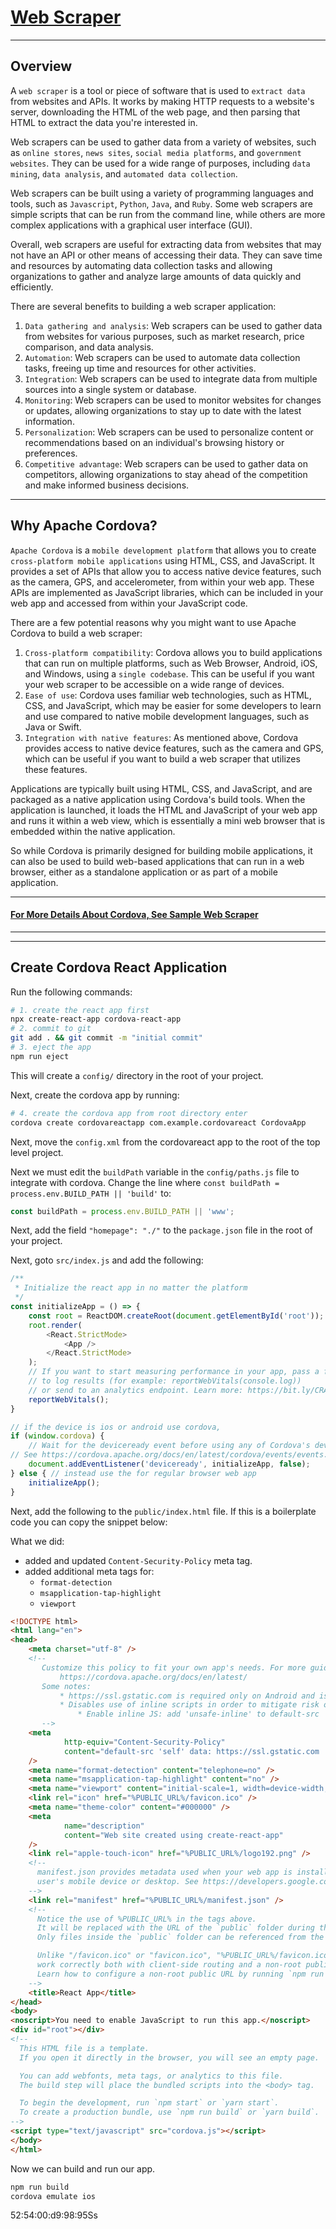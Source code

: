 <h1 ><a id="title" href="#">Web Scraper</a> </h1>

<hr/>

<h2><a id="overview">Overview</a></h2>

A `web scraper` is a tool or piece of software that is used to `extract data` from
websites and APIs. It works by making HTTP requests to a website's server, downloading
the HTML of the web page, and then parsing that HTML to extract the data you're
interested in.

Web scrapers can be used to gather data from a variety of websites, such as
`online stores`, `news sites`, `social media platforms`, and `government websites`.
They can be used for a wide range of purposes, including `data mining`, `data
analysis`, and `automated data collection`.

Web scrapers can be built using a variety of programming languages and tools,
such as `Javascript`, `Python`, `Java`, and `Ruby`. Some web scrapers are simple scripts that can
be run from the command line, while others are more complex applications with
a graphical user interface (GUI).

Overall, web scrapers are useful for extracting data from websites that may
not have an API or other means of accessing their data. They can save time
and resources by automating data collection tasks and allowing organizations
to gather and analyze large amounts of data quickly and efficiently.

There are several benefits to building a web scraper application:

1. `Data gathering and analysis`: Web scrapers can be used to gather data
   from websites for various purposes, such as market research, price comparison,
   and data analysis.
2. `Automation`: Web scrapers can be used to automate data collection tasks,
   freeing up time and resources for other activities.
3. `Integration`: Web scrapers can be used to integrate data from multiple
   sources into a single system or database.
4. `Monitoring`: Web scrapers can be used to monitor websites for changes or
   updates, allowing organizations to stay up to date with the latest information.
5. `Personalization`: Web scrapers can be used to personalize content or
   recommendations based on an individual's browsing history or preferences.
6. `Competitive advantage`: Web scrapers can be used to gather data on competitors,
   allowing organizations to stay ahead of the competition and make informed business decisions.

<hr/>

<h2><a id="cordova">Why Apache Cordova?</a></h2>

`Apache Cordova` is a `mobile development platform` that allows you to create `cross-platform
mobile applications` using HTML, CSS, and JavaScript. It provides a set of APIs that allow
you to access native device features, such as the camera, GPS, and accelerometer, from
within your web app. These APIs are implemented as JavaScript libraries, which can be
included in your web app and accessed from within your JavaScript code.

There are a few potential reasons why you might want to use Apache Cordova to build a web scraper:

1. `Cross-platform compatibility`: Cordova allows you to build applications that can run on
   multiple platforms, such as Web Browser, Android, iOS, and Windows, using a `single codebase`. This
   can be useful if you want your web scraper to be accessible on a wide range of devices.
2. `Ease of use`: Cordova uses familiar web technologies, such as HTML, CSS, and JavaScript,
   which may be easier for some developers to learn and use compared to native mobile
   development languages, such as Java or Swift.
3. `Integration with native features`: As mentioned above, Cordova provides access to
   native device features, such as the camera and GPS, which can be useful if you want to
   build a web scraper that utilizes these features.

Applications are typically built using HTML, CSS, and JavaScript, and are packaged
as a native application using Cordova's build tools. When the application is launched, it
loads the HTML and JavaScript of your web app and runs it within a web view, which is
essentially a mini web browser that is embedded within the native application.

So while Cordova is primarily designed for building mobile applications, it can also be
used to build web-based applications that can run in a web browser, either as a standalone
application or as part of a mobile application.


<hr />

<h4><a href="./docs/sample.md" id="sample" >For More Details About Cordova, See Sample Web Scraper</a></h4>

<hr />



---


## Create Cordova React Application

Run the following commands:

```bash
# 1. create the react app first
npx create-react-app cordova-react-app
# 2. commit to git 
git add . && git commit -m "initial commit"
# 3. eject the app
npm run eject
```

This will create a `config/` directory in the root of your project.

Next, create the cordova app by running:

```bash
# 4. create the cordova app from root directory enter
cordova create cordovareactapp com.example.cordovareact CordovaApp
```

Next, move the `config.xml` from the cordovareact app to the root of the top level project.

Next we must edit the `buildPath` variable in the `config/paths.js` file to integrate with cordova.
Change the line where `const buildPath = process.env.BUILD_PATH || 'build'` to:

```javascript
const buildPath = process.env.BUILD_PATH || 'www';
```

Next, add the field `"homepage": "./"` to the `package.json` file in the root of your project.

Next, goto `src/index.js` and add the following:

```javascript
/**
 * Initialize the react app in no matter the platform
 */
const initializeApp = () => {
    const root = ReactDOM.createRoot(document.getElementById('root'));
    root.render(
        <React.StrictMode>
            <App />
        </React.StrictMode>
    );
    // If you want to start measuring performance in your app, pass a function
    // to log results (for example: reportWebVitals(console.log))
    // or send to an analytics endpoint. Learn more: https://bit.ly/CRA-vitals
    reportWebVitals();
}

// if the device is ios or android use cordova,
if (window.cordova) {
    // Wait for the deviceready event before using any of Cordova's device APIs.
// See https://cordova.apache.org/docs/en/latest/cordova/events/events.html#deviceready
    document.addEventListener('deviceready', initializeApp, false);
} else { // instead use the for regular browser web app
    initializeApp();
}


```

Next, add the following to the `public/index.html` file. If this is a boilerplate code 
you can copy the snippet below:

What we did:
- added and updated `Content-Security-Policy` meta tag.
- added additional meta tags for:
  - `format-detection`
  - `msapplication-tap-highlight`
  - `viewport`


```html
<!DOCTYPE html>
<html lang="en">
<head>
    <meta charset="utf-8" />
    <!--
       Customize this policy to fit your own app's needs. For more guidance, please refer to the docs:
           https://cordova.apache.org/docs/en/latest/
       Some notes:
           * https://ssl.gstatic.com is required only on Android and is needed for TalkBack to function properly
           * Disables use of inline scripts in order to mitigate risk of XSS vulnerabilities. To change this:
               * Enable inline JS: add 'unsafe-inline' to default-src
       -->
    <meta
            http-equiv="Content-Security-Policy"
            content="default-src 'self' data: https://ssl.gstatic.com 'unsafe-inline' 'unsafe-eval'; style-src 'self' 'unsafe-inline'; media-src *; img-src 'self' data: content:;"
    />
    <meta name="format-detection" content="telephone=no" />
    <meta name="msapplication-tap-highlight" content="no" />
    <meta name="viewport" content="initial-scale=1, width=device-width, viewport-fit=cover" />
    <link rel="icon" href="%PUBLIC_URL%/favicon.ico" />
    <meta name="theme-color" content="#000000" />
    <meta
            name="description"
            content="Web site created using create-react-app"
    />
    <link rel="apple-touch-icon" href="%PUBLIC_URL%/logo192.png" />
    <!--
      manifest.json provides metadata used when your web app is installed on a
      user's mobile device or desktop. See https://developers.google.com/web/fundamentals/web-app-manifest/
    -->
    <link rel="manifest" href="%PUBLIC_URL%/manifest.json" />
    <!--
      Notice the use of %PUBLIC_URL% in the tags above.
      It will be replaced with the URL of the `public` folder during the build.
      Only files inside the `public` folder can be referenced from the HTML.

      Unlike "/favicon.ico" or "favicon.ico", "%PUBLIC_URL%/favicon.ico" will
      work correctly both with client-side routing and a non-root public URL.
      Learn how to configure a non-root public URL by running `npm run build`.
    -->
    <title>React App</title>
</head>
<body>
<noscript>You need to enable JavaScript to run this app.</noscript>
<div id="root"></div>
<!--
  This HTML file is a template.
  If you open it directly in the browser, you will see an empty page.

  You can add webfonts, meta tags, or analytics to this file.
  The build step will place the bundled scripts into the <body> tag.

  To begin the development, run `npm start` or `yarn start`.
  To create a production bundle, use `npm run build` or `yarn build`.
-->
<script type="text/javascript" src="cordova.js"></script>
</body>
</html>
```

Now we can build and run our app.

```bash
npm run build
cordova emulate ios
```
52:54:00:d9:98:95Ss